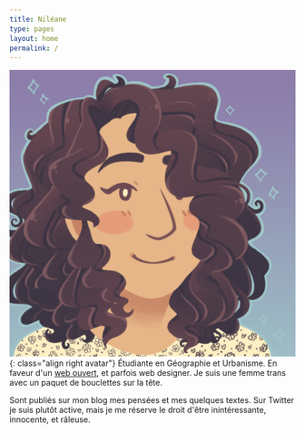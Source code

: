 ```yaml
---
title: Niléane
type: pages
layout: home
permalink: /
---
```

![Ma tête toute fière. Ou quelque chose du genre.](/images/layout/logos/Nileane-Chibi-byJessBoooworth.jpg){: class="align right avatar"} Étudiante en Géographie et Urbanisme. En faveur d'un [web ouvert](https://www.mozilla.org/fr/about/manifesto/), et parfois web designer. Je suis une femme trans avec un paquet de bouclettes sur la tête.

Sont publiés sur mon blog mes pensées et mes quelques textes. Sur Twitter je suis plutôt active, mais je me réserve le droit d'être inintéressante, innocente, et râleuse.

<!--<span style="opacity:.5;"><span class="octicon octicon-location"></span> Lyon, France.</span>-->
